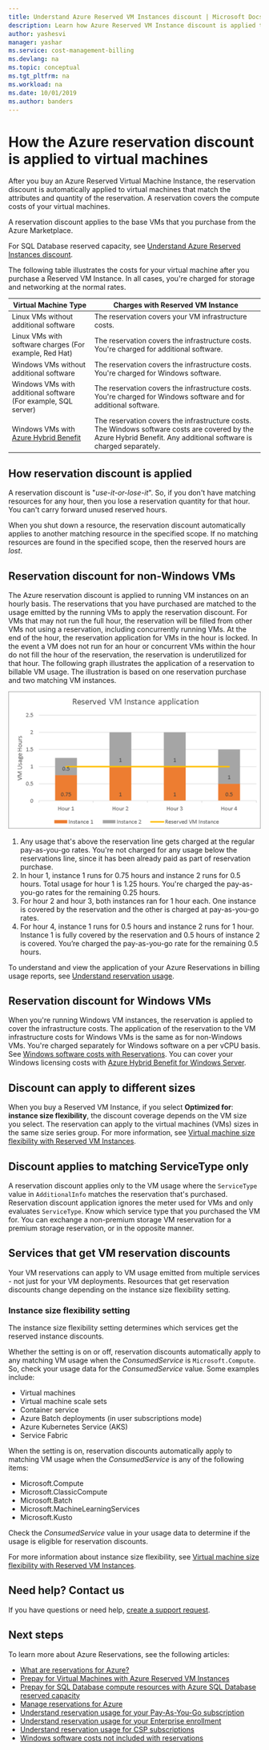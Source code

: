 ```yaml
---
title: Understand Azure Reserved VM Instances discount | Microsoft Docs
description: Learn how Azure Reserved VM Instance discount is applied to running virtual machines.
author: yashesvi
manager: yashar
ms.service: cost-management-billing
ms.devlang: na
ms.topic: conceptual
ms.tgt_pltfrm: na
ms.workload: na
ms.date: 10/01/2019
ms.author: banders
---
```

# How the Azure reservation discount is applied to virtual machines

After you buy an Azure Reserved Virtual Machine Instance, the reservation discount is automatically applied to virtual machines that match the attributes and quantity of the reservation. A reservation covers the compute costs of your virtual machines.

A reservation discount applies to the base VMs that you purchase from the Azure Marketplace.

For SQL Database reserved capacity, see [Understand Azure Reserved Instances discount](../reservations/understand-reservation-charges.md).

The following table illustrates the costs for your virtual machine after you purchase a Reserved VM Instance. In all cases, you're charged for storage and networking at the normal rates.

| Virtual Machine Type  | Charges with Reserved VM Instance |
|-----------------------|--------------------------------------------|
|Linux VMs without additional software | The reservation covers your VM infrastructure costs.|
|Linux VMs with software charges (For example, Red Hat) | The reservation covers the infrastructure costs. You're charged for additional software.|
|Windows VMs without additional software |The reservation covers the infrastructure costs. You're charged for Windows software.|
|Windows VMs with additional software (For example, SQL server) | The reservation covers the infrastructure costs. You're charged for Windows software and for additional software.|
|Windows VMs with [Azure Hybrid Benefit](../../virtual-machines/windows/hybrid-use-benefit-licensing.md) | The reservation covers the infrastructure costs. The Windows software costs are covered by the Azure Hybrid Benefit. Any additional software is charged separately.|

## How reservation discount is applied

A reservation discount is "*use-it-or-lose-it*". So, if you don't have matching resources for any hour, then you lose a reservation quantity for that hour. You can't carry forward unused reserved hours.

When you shut down a resource, the reservation discount automatically applies to another matching resource in the specified scope. If no matching resources are found in the specified scope, then the reserved hours are *lost*.

## Reservation discount for non-Windows VMs

 The Azure reservation discount is applied to running VM instances on an hourly basis. The reservations that you have purchased are matched to the usage emitted by the running VMs to apply the reservation discount. For VMs that may not run the full hour, the reservation will be filled from other VMs not using a reservation, including concurrently running VMs. At the end of the hour, the reservation application for VMs in the hour is locked. In the event a VM does not run for an hour or concurrent VMs within the hour do not fill the hour of the reservation, the reservation is underutilized for that hour. The following graph illustrates the application of a reservation to billable VM usage. The illustration is based on one reservation purchase and two matching VM instances.

![Screenshot of one applied reservation and two matching VM instances](./media/understand-vm-reservation-charges/billing-reserved-vm-instance-application.png)

1. Any usage that's above the reservation line gets charged at the regular pay-as-you-go rates. You're not charged for any usage below the reservations line, since it has been already paid as part of reservation purchase.
2. In hour 1, instance 1 runs for 0.75 hours and instance 2 runs for 0.5 hours. Total usage for hour 1 is 1.25 hours. You're charged the pay-as-you-go rates for the remaining 0.25 hours.
3. For hour 2 and hour 3, both instances ran for 1 hour each. One instance is covered by the reservation and the other is charged at pay-as-you-go rates.
4. For hour 4, instance 1 runs for 0.5 hours and instance 2 runs for 1 hour. Instance 1 is fully covered by the reservation and 0.5 hours of instance 2 is covered. You’re charged the pay-as-you-go rate for the remaining 0.5 hours.

To understand and view the application of your Azure Reservations in billing usage reports, see [Understand reservation usage](../reservations/understand-reserved-instance-usage-ea.md).

## Reservation discount for Windows VMs

When you're running Windows VM instances, the reservation is applied to cover the infrastructure costs. The application of the reservation to the VM infrastructure costs for Windows VMs is the same as for non-Windows VMs. You're charged separately for Windows software on a per vCPU basis. See [Windows software costs with Reservations](../reservations/reserved-instance-windows-software-costs.md). You can cover your Windows licensing costs with [Azure Hybrid Benefit for Windows Server](../../virtual-machines/windows/hybrid-use-benefit-licensing.md).

## Discount can apply to different sizes

When you buy a Reserved VM Instance, if you select **Optimized for**: **instance size flexibility**, the discount coverage depends on the VM size you select. The reservation can apply to the virtual machines (VMs) sizes in the same size series group. For more information, see [Virtual machine size flexibility with Reserved VM Instances](../../virtual-machines/windows/reserved-vm-instance-size-flexibility.md).

## Discount applies to matching ServiceType only

A reservation discount applies only to the VM usage where the `ServiceType` value in `AdditionalInfo` matches the reservation that's purchased. Reservation discount application ignores the meter used for VMs and only evaluates `ServiceType`. Know which service type that you purchased the VM for. You can exchange a non-premium storage VM reservation for a premium storage reservation, or in the opposite manner.

## Services that get VM reservation discounts

Your VM reservations can apply to VM usage emitted from multiple services - not just for your VM deployments. Resources that get reservation discounts change depending on the instance size flexibility setting.

### Instance size flexibility setting

The instance size flexibility setting determines which services get the reserved instance discounts.

Whether the setting is on or off, reservation discounts automatically apply to any matching VM usage when the *ConsumedService* is `Microsoft.Compute`. So, check your usage data for the *ConsumedService* value. Some examples include:

- Virtual machines
- Virtual machine scale sets
- Container service
- Azure Batch deployments (in user subscriptions mode)
- Azure Kubernetes Service (AKS)
- Service Fabric

When the setting is on, reservation discounts automatically apply to matching VM usage when the *ConsumedService* is any of the following items:

- Microsoft.Compute
- Microsoft.ClassicCompute
- Microsoft.Batch
- Microsoft.MachineLearningServices
- Microsoft.Kusto

Check the *ConsumedService* value in your usage data to determine if the usage is eligible for reservation discounts.

For more information about instance size flexibility, see [Virtual machine size flexibility with Reserved VM Instances](../../virtual-machines/windows/reserved-vm-instance-size-flexibility.md).


## Need help? Contact us

If you have questions or need help,  [create a support request](https://go.microsoft.com/fwlink/?linkid=2083458).

## Next steps

To learn more about Azure Reservations, see the following articles:

- [What are reservations for Azure?](../reservations/save-compute-costs-reservations.md)
- [Prepay for Virtual Machines with Azure Reserved VM Instances](../../virtual-machines/windows/prepay-reserved-vm-instances.md)
- [Prepay for SQL Database compute resources with Azure SQL Database reserved capacity](../../sql-database/sql-database-reserved-capacity.md)
- [Manage reservations for Azure](../reservations/manage-reserved-vm-instance.md)
- [Understand reservation usage for your Pay-As-You-Go subscription](../reservations/understand-reserved-instance-usage.md)
- [Understand reservation usage for your Enterprise enrollment](../reservations/understand-reserved-instance-usage-ea.md)
- [Understand reservation usage for CSP subscriptions](/partner-center/azure-reservations)
- [Windows software costs not included with reservations](../reservations/reserved-instance-windows-software-costs.md)
